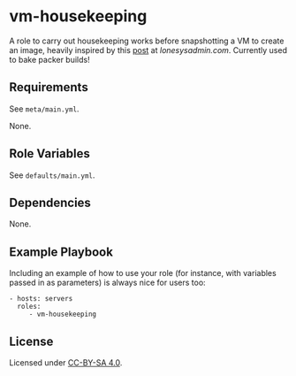 vm-housekeeping
=========

A role to carry out housekeeping works before snapshotting a VM to create an image, heavily inspired by this [post](https://lonesysadmin.net/2013/03/26/preparing-linux-template-vms/) at _lonesysadmin.com_. Currently used to bake packer builds!


Requirements
------------
See `meta/main.yml`.

None.

Role Variables
--------------
See `defaults/main.yml`.

Dependencies
------------
None.

Example Playbook
----------------

Including an example of how to use your role (for instance, with variables passed in as parameters) is always nice for users too:

    - hosts: servers
      roles:
         - vm-housekeeping

License
-------
Licensed under [CC-BY-SA 4.0](https://creativecommons.org/licenses/by-sa/4.0/).
